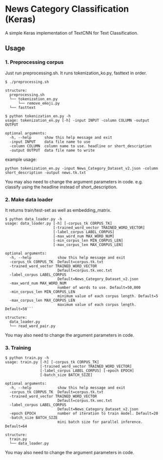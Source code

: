 # News Category Classification (Keras)
A simple Keras implementation of TextCNN for Text Classification. 

## Usage
### 1. Preprocessing corpus
Just run preprocessing.sh. It runs tokenization_ko.py, fasttext in order.
```
$ ./preprocessing.sh
```
```
structure:
  preprocessing.sh
  └── tokenization_en.py
      └── remove_emoji.py
  └── fasttext
```
```
$ python tokenization_en.py -h
usage: tokenization_en.py [-h] -input INPUT -column COLUMN -output OUTPUT

optional arguments:
  -h, --help      show this help message and exit
  -input INPUT    data file name to use
  -column COLUMN  column name to use. headline or short_description
  -output OUTPUT  data file name to write
```
example usage:
```
python tokenization_en.py -input News_Category_Dataset_v2.json -column short_description -output news.tk.txt
```
You may also need to change the argument parameters in code. e.g. classify using the headline instead of short_description.

### 2. Make data loader
It returns train/test-set as well as embedding_matrix.
```
$ python data_loader.py -h
usage: data_loader.py [-h] [-corpus_tk CORPUS_TK]
                      [-trained_word_vector TRAINED_WORD_VECTOR]
                      [-label_corpus LABEL_CORPUS]
                      [-max_word_num MAX_WORD_NUM]
                      [-min_corpus_len MIN_CORPUS_LEN]
                      [-max_corpus_len MAX_CORPUS_LEN]

optional arguments:
  -h, --help            show this help message and exit
  -corpus_tk CORPUS_TK  Default=corpus.tk.txt
  -trained_word_vector TRAINED_WORD_VECTOR
                        Default=corpus.tk.vec.txt
  -label_corpus LABEL_CORPUS
                        Default=News_Category_Dataset_v2.json
  -max_word_num MAX_WORD_NUM
                        number of words to use. Default=50,000
  -min_corpus_len MIN_CORPUS_LEN
                        minimum value of each corpus length. Default=5
  -max_corpus_len MAX_CORPUS_LEN
                        maximum value of each corpus length. Default=50```
```
```
structure:
  data_loader.py
  └── read_word_pair.py
```
You may also need to change the argument parameters in code.

### 3. Training
```
$ python train.py -h
usage: train.py [-h] [-corpus_tk CORPUS_TK]
                [-trained_word_vector TRAINED_WORD_VECTOR]
                [-label_corpus LABEL_CORPUS] [-epoch EPOCH]
                [-batch_size BATCH_SIZE]

optional arguments:
  -h, --help            show this help message and exit
  -corpus_tk CORPUS_TK  Default=corpus.tk.txt
  -trained_word_vector TRAINED_WORD_VECTOR
                        Default=corpus.tk.vec.txt
  -label_corpus LABEL_CORPUS
                        Default=News_Category_Dataset_v2.json
  -epoch EPOCH          number of iteration to train model. Default=20
  -batch_size BATCH_SIZE
                        mini batch size for parallel inference. Default=64
```
```
structure:
  train.py
  └── data_loader.py
```
You may also need to change the argument parameters in code.
